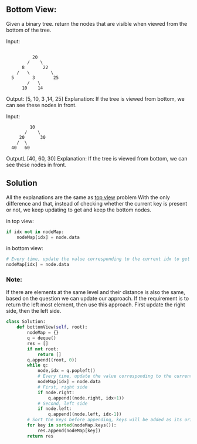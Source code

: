 ## Bottom View:

Given a binary tree. return the nodes that are visible when viewed from the bottom of the tree.

Input:

```plaintext

          20
        /    \
      8       22
    /   \        \
  5       3       25
        /   \
      10    14

```

Output: [5, 10, 3 ,14, 25]
Explanation: If the tree is viewed from bottom, we can see these nodes in front.

Input:

```plaintext
         10
       /    \
     20      30
    /  \
  40   60

```

OutputL [40, 60, 30]
Explanation: If the tree is viewed from bottom, we can see these nodes in front.

## Solution

All the explanations are the same as <a href="../19-trees/topView/README.md">top view</a> problem With the only difference and that, instead of checking whether the current key is present or not, we keep updating to get and keep the bottom nodes.

in top view:

```py
if idx not in nodeMap:
    nodeMap[idx] = node.data
```

in bottom view:

```py
# Every time, update the value corresponding to the current idx to get the nodes from bottom of the tree.
nodeMap[idx] = node.data
```

### Note:

If there are elements at the same level and their distance is also the same, based on the question we can update our approach.
If the requirement is to return the left most element, then use this approach.
First update the right side, then the left side.

```py
class Solution:
    def bottomView(self, root):
        nodeMap = {}
        q = deque()
        res = []
        if not root:
            return []
        q.append((root, 0))
        while q:
            node,idx = q.popleft()
            # Every time, update the value corresponding to the current idx to get the nodes from bottom of the tree.
            nodeMap[idx] = node.data
            # First, right side
            if node.right:
                q.append((node.right, idx+1))
            # Second, left side
            if node.left:
                q.append((node.left, idx-1))
        # Sort the keys before appending, keys will be added as its origin order.
        for key in sorted(nodeMap.keys()):
            res.append(nodeMap[key])
        return res

```
